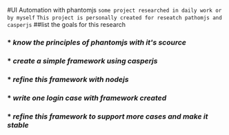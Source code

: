 #UI Automation with phantomjs
`some project researched in daily work or by myself`
`This project is personally created for reseatch pathomjs and casperjs`
##list the goals for this research
### * *know the principles of phantomjs with it's scource*
### * *create a simple framework using casperjs*
### * *refine this framework with nodejs*
### * *write one login case with framework created*
### * *refine this framework to support more cases and make it stable*

